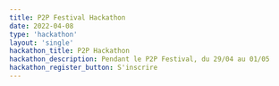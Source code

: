 ```yaml
---
title: P2P Festival Hackathon
date: 2022-04-08
type: 'hackathon'
layout: 'single'
hackathon_title: P2P Hackathon
hackathon_description: Pendant le P2P Festival, du 29/04 au 01/05
hackathon_register_button: S'inscrire
---
```


